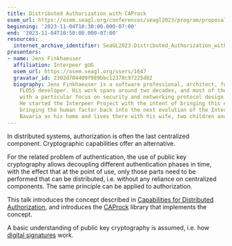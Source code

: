 ```yaml
---
title: Distributed Authorization with CAProck
osem_url: https://osem.seagl.org/conferences/seagl2023/program/proposals/969
beginning: '2023-11-04T10:30:00.000-07:00'
end: '2023-11-04T10:50:00.000-07:00'
resources:
  internet_archive_identifier: SeaGL2023-Distributed_Authorization_with_CAProck
presenters:
- name: Jens Finkhaeuser
  affiliation: Interpeer gUG
  osem_url: https://osem.seagl.org/users/1647
  gravatar_id: 2302d704409f989bbc12378c97225d02
  biography: Jens Finkhaeuser is a software professional, architect, founder and established
    FLOSS developer. His work spans around two decades, and most of the Internet stack,
    with a particular focus on security and networking protocol design and implementation.
    He started the Interpeer Project with the intent of bringing this experience to
    bringing the human factor back into the next evolution of the Internet. Jens adopted
    Bavaria as his home and lives there with his wife, two children and a tortoise.
---
```


In distributed systems, authorization is often the last centralized component. Cryptographic capabilities offer an alternative.

For the related problem of authentication, the use of public key cryptography allows decoupling different authentication phases in time, with the effect that at the point of use, only those parts need to be performed that can be distributed, i.e. without any reliance on centralized components. The same principle can be applied to authorization.

This talk introduces the concept described in [Capabilities for Distributed Authorization](https://specs.interpeer.io/draft-jfinkhaeuser-caps-for-distributed-auth/), and introduces the [CAProck](https://codeberg.org/interpeer/caprock/) library that implements the concept.

A basic understanding of public key cryptography is assumed, i.e. how [digital signatures](https://en.wikipedia.org/wiki/Digital_signature) work.
